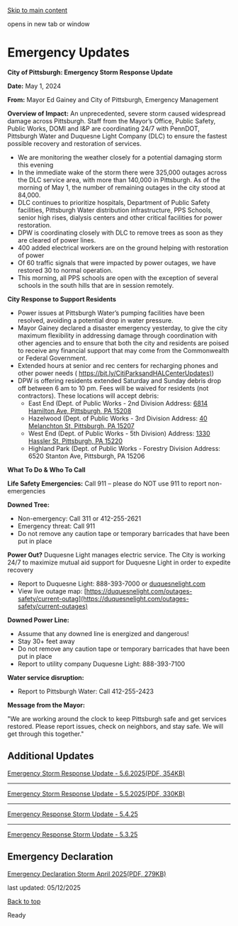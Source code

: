 [Skip to main content](https://www.pittsburghpa.gov/Safety/Alerts/Emergency-Updates#main-content)

opens in new tab or window

# Emergency Updates

**City of Pittsburgh: Emergency Storm Response Update**

**Date:** May 1, 2024

**From:** Mayor Ed Gainey and City of Pittsburgh, Emergency Management

**Overview of Impact:** An unprecedented, severe storm caused widespread damage across Pittsburgh. Staff from the Mayor’s Office, Public Safety, Public Works, DOMI and I&P are coordinating 24/7 with PennDOT, Pittsburgh Water and Duquesne Light Company (DLC) to ensure the fastest possible recovery and restoration of services.

- We are monitoring the weather closely for a potential damaging storm this evening
- In the immediate wake of the storm there were 325,000 outages across the DLC service area, with more than 140,000 in Pittsburgh. As of the morning of May 1, the number of remaining outages in the city stood at 84,000.
- DLC continues to prioritize hospitals, Department of Public Safety facilities, Pittsburgh Water distribution infrastructure, PPS Schools, senior high rises, dialysis centers and other critical facilities for power restoration.
- DPW is coordinating closely with DLC to remove trees as soon as they are cleared of power lines.
- 400 added electrical workers are on the ground helping with restoration of power
- Of 60 traffic signals that were impacted by power outages, we have restored 30 to normal operation.
- This morning, all PPS schools are open with the exception of several schools in the south hills that are in session remotely.

**City Response to Support Residents**

- Power issues at Pittsburgh Water’s pumping facilities have been resolved, avoiding a potential drop in water pressure.
- Mayor Gainey declared a disaster emergency yesterday, to give the city maximum flexibility in addressing damage through coordination with other agencies and to ensure that both the city and residents are poised to receive any financial support that may come from the Commonwealth or Federal Government.
- Extended hours at senior and rec centers for recharging phones and other power needs ( [https://bit.ly/CitiParksandHALCenterUpdates)](https://bit.ly/CitiParksandHALCenterUpdates))
- DPW is offering residents extended Saturday and Sunday debris drop off between 6 am to 10 pm. Fees will be waived for residents (not contractors). These locations will accept debris:
  - East End (Dept. of Public Works - 2nd Division Address: [6814 Hamilton Ave, Pittsburgh, PA 15208](https://goo.gl/maps/jTFZMf3vszyedGLQ6)
  - Hazelwood (Dept. of Public Works - 3rd Division Address: [40 Melanchton St, Pittsburgh, PA 15207](https://goo.gl/maps/crsLagUzryue5dH47)
  - West End (Dept. of Public Works - 5th Division) Address: [1330 Hassler St, Pittsburgh, PA 15220](https://goo.gl/maps/5cbXVdFM3HFahCvM8)
  - Highland Park (Dept. of Public Works - Forestry Division Address: 6520 Stanton Ave, Pittsburgh, PA 15206

**What To Do & Who To Call**

**Life Safety Emergencies:** Call 911 – please do NOT use 911 to report non-emergencies

**Downed Tree:**

- Non-emergency: Call 311 or 412-255-2621
- Emergency threat: Call 911
- Do not remove any caution tape or temporary barricades that have been put in place

**Power Out?** Duquesne Light manages electric service. The City is working 24/7 to maximize mutual aid support for Duquesne Light in order to expedite recovery

- Report to Duquesne Light: 888-393-7000 or [duquesnelight.com](https://duquesnelight.com/outages-safety/report-outage)
- View live outage map: [https://duquesnelight.com/outages-safety/current-outag](https://duquesnelight.com/outages-safety/current-outages)

**Downed Power Line:**

- Assume that any downed line is energized and dangerous!
- Stay 30+ feet away
- Do not remove any caution tape or temporary barricades that have been put in place
- Report to utility company Duquesne Light: 888-393-7100

**Water service disruption:**

- Report to Pittsburgh Water: Call 412-255-2423

**Message from the Mayor:**

"We are working around the clock to keep Pittsburgh safe and get services restored. Please report issues, check on neighbors, and stay safe. We will get through this together."

## Additional Updates

[Emergency Storm Response Update - 5.6.2025(PDF, 354KB)](https://www.pittsburghpa.gov/files/assets/city/v/1/mayor/documents/city-of-pittsburgh-emergency-storm-response-update-5-6-2025.pdf "City of Pittsburgh Emergency Storm Response Update 5-6-2025.pdf")

* * *

[Emergency Storm Response Update - 5.5.2025(PDF, 330KB)](https://www.pittsburghpa.gov/files/assets/city/v/1/mayor/documents/city-of-pittsburgh-emergency-storm-response-update-5-5-2025.pdf "City of Pittsburgh Emergency Storm Response Update 5-5-2025.pdf")

* * *

[Emergency Response Storm Update - 5.4.25](https://gcc02.safelinks.protection.outlook.com/?url=https%3A%2F%2Flinks-2.govdelivery.com%2FCL0%2Fhttps%3A%252F%252Fcontent.govdelivery.com%252Fattachments%252FPAPITT%252F2025%252F05%252F04%252Ffile_attachments%252F3250324%252FCity%252520of%252520Pittsburgh%252520Emergency%252520Storm%252520Response%252520Update%2525205-4-2025.pdf%2F1%2F010101969be7cfe8-c65d1a8d-3663-4839-bd77-dec331357c86-000000%2Fct9B8yqWI8He1sZ0qKaCLe3VWzDSupL12f0M73vmYAM%3D403&data=05%7C02%7Csmyth.welton%40pittsburghpa.gov%7C6817deb03e554441d7fc08dd8b200818%7Cf5f47917c90443689120d327cf175591%7C1%7C1%7C638819691889486617%7CUnknown%7CTWFpbGZsb3d8eyJFbXB0eU1hcGkiOnRydWUsIlYiOiIwLjAuMDAwMCIsIlAiOiJXaW4zMiIsIkFOIjoiTWFpbCIsIldUIjoyfQ%3D%3D%7C0%7C%7C%7C&sdata=vYoCfbiQWAviyY0drOtoea1uU%2BpCUoNCEAXpmpiKp7k%3D&reserved=0)

* * *

[Emergency Response Storm Update - 5.3.25](https://gcc02.safelinks.protection.outlook.com/?url=https%3A%2F%2Flinks-2.govdelivery.com%2FCL0%2Fhttps%3A%252F%252Fcontent.govdelivery.com%252Fattachments%252FPAPITT%252F2025%252F05%252F03%252Ffile_attachments%252F3250118%252FCity%252520of%252520Pittsburgh%252520Emergency%252520Storm%252520Response%252520Update%2525205-3-2025.pdf%2F1%2F01010196966ecb54-c1c083c0-85e9-4d16-bb61-744178b65c3f-000000%2FcsHzUOsADqseqaEEa2r2S0ZlJ-8LH3YinG5dUqRr9PU%3D403&data=05%7C02%7Csmyth.welton%40pittsburghpa.gov%7C8d2fd123cee9466c6b2f08dd8a4a40c3%7Cf5f47917c90443689120d327cf175591%7C1%7C1%7C638818773703563649%7CUnknown%7CTWFpbGZsb3d8eyJFbXB0eU1hcGkiOnRydWUsIlYiOiIwLjAuMDAwMCIsIlAiOiJXaW4zMiIsIkFOIjoiTWFpbCIsIldUIjoyfQ%3D%3D%7C0%7C%7C%7C&sdata=ECKIydXmShaOlpystIjTKCYe2r%2BzQdGvli5AhF0XhA4%3D&reserved=0)

## Emergency Declaration

[Emergency Declaration Storm April 2025(PDF, 279KB)](https://www.pittsburghpa.gov/files/assets/city/v/1/mayor/documents/emergencydeclaration_storm_april2025-signature-only.pdf "EmergencyDeclaration_Storm_April2025 - signature only.pdf")

last updated: 05/12/2025

[Back to top](https://www.pittsburghpa.gov/Safety/Alerts/Emergency-Updates#body-top)

Ready

